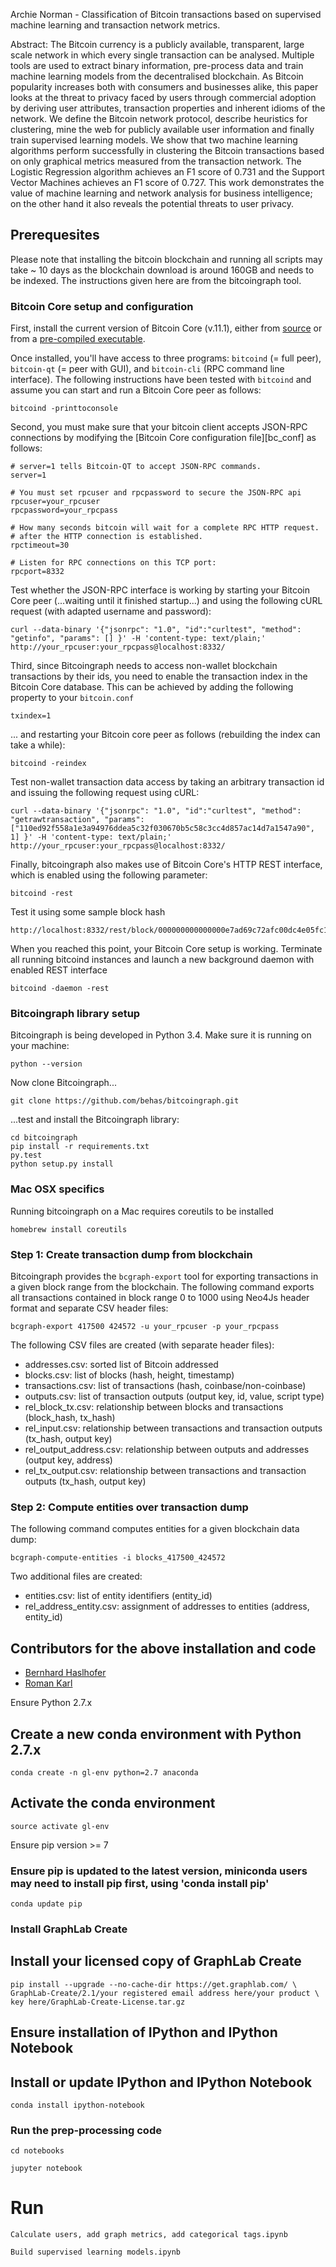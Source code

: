 Archie Norman - Classification of Bitcoin transactions based on supervised machine learning and transaction network metrics.

Abstract: The Bitcoin currency is a publicly available, transparent, large scale network in which every single transaction can be analysed. Multiple tools are used to extract binary information, pre-process data and train machine learning models from the decentralised blockchain. As Bitcoin popularity increases both with consumers and businesses alike, this paper looks at the threat to privacy faced by users through commercial adoption by deriving user attributes, transaction properties and inherent idioms of the network. We define the Bitcoin network protocol, describe heuristics for clustering, mine the web for publicly available user information and finally train supervised learning models. We show that two machine learning algorithms perform  successfully in clustering the Bitcoin transactions based on only graphical metrics measured from the transaction network. The Logistic Regression algorithm achieves an F1 score of 0.731 and the Support Vector Machines achieves an F1 score of 0.727. This work demonstrates the value of machine learning and network analysis for business intelligence; on the other hand it also reveals the potential threats to user privacy. 

## Prerequesites

Please note that installing the bitcoin blockchain and running all scripts may take ~ 10 days as the blockchain download is around 160GB and needs to be indexed. The instructions given here are from the bitcoingraph tool.

### Bitcoin Core setup and configuration

First, install the current version of Bitcoin Core (v.11.1), either from [source](https://github.com/bitcoin/bitcoin) or from a [pre-compiled executable](https://bitcoin.org/en/download).

Once installed, you'll have access to three programs: `bitcoind` (= full peer), `bitcoin-qt` (= peer with GUI), and `bitcoin-cli` (RPC command line interface). The following instructions have been tested with `bitcoind` and assume you can start and run a Bitcoin Core peer as follows:

    bitcoind -printtoconsole

Second, you must make sure that your bitcoin client accepts JSON-RPC connections by modifying the [Bitcoin Core configuration file][bc_conf] as follows:

    # server=1 tells Bitcoin-QT to accept JSON-RPC commands.
    server=1

    # You must set rpcuser and rpcpassword to secure the JSON-RPC api
    rpcuser=your_rpcuser
    rpcpassword=your_rpcpass

    # How many seconds bitcoin will wait for a complete RPC HTTP request.
    # after the HTTP connection is established.
    rpctimeout=30

    # Listen for RPC connections on this TCP port:
    rpcport=8332

Test whether the JSON-RPC interface is working by starting your Bitcoin Core peer (...waiting until it finished startup...) and using the following cURL request (with adapted username and password):

    curl --data-binary '{"jsonrpc": "1.0", "id":"curltest", "method": "getinfo", "params": [] }' -H 'content-type: text/plain;' http://your_rpcuser:your_rpcpass@localhost:8332/


Third, since Bitcoingraph needs to access non-wallet blockchain transactions by their ids, you need to enable the transaction index in the Bitcoin Core database. This can be achieved by adding the following property to your `bitcoin.conf`

    txindex=1

... and restarting your Bitcoin core peer as follows (rebuilding the index can take a while):

    bitcoind -reindex


Test non-wallet transaction data access by taking an arbitrary transaction id and issuing the following request using cURL:

    curl --data-binary '{"jsonrpc": "1.0", "id":"curltest", "method": "getrawtransaction", "params": ["110ed92f558a1e3a94976ddea5c32f030670b5c58c3cc4d857ac14d7a1547a90", 1] }' -H 'content-type: text/plain;' http://your_rpcuser:your_rpcpass@localhost:8332/


Finally, bitcoingraph also makes use of Bitcoin Core's HTTP REST interface, which is enabled using the following parameter:

    bitcoind -rest

Test it using some sample block hash

    http://localhost:8332/rest/block/000000000000000e7ad69c72afc00dc4e05fc15ae3061c47d3591d07c09f2928.json


When you reached this point, your Bitcoin Core setup is working. Terminate all running bitcoind instances and launch a new background daemon with enabled REST interface

    bitcoind -daemon -rest


### Bitcoingraph library setup

Bitcoingraph is being developed in Python 3.4. Make sure it is running on your machine:

    python --version


Now clone Bitcoingraph...

    git clone https://github.com/behas/bitcoingraph.git


...test and install the Bitcoingraph library:

    cd bitcoingraph
    pip install -r requirements.txt
    py.test
    python setup.py install


### Mac OSX specifics

Running bitcoingraph on a Mac requires coreutils to be installed

    homebrew install coreutils

### Step 1: Create transaction dump from blockchain

Bitcoingraph provides the `bcgraph-export` tool for exporting transactions in a given block range from the blockchain. The following command exports all transactions contained in block range 0 to 1000 using Neo4Js header format and separate CSV header files:

    bcgraph-export 417500 424572 -u your_rpcuser -p your_rpcpass

The following CSV files are created (with separate header files):

* addresses.csv: sorted list of Bitcoin addressed
* blocks.csv: list of blocks (hash, height, timestamp)
* transactions.csv: list of transactions (hash, coinbase/non-coinbase)
* outputs.csv: list of transaction outputs (output key, id, value, script type)
* rel_block_tx.csv: relationship between blocks and transactions (block_hash, tx_hash)
* rel_input.csv: relationship between transactions and transaction outputs (tx_hash, output key)
* rel_output_address.csv: relationship between outputs and addresses (output key, address)
* rel_tx_output.csv: relationship between transactions and transaction outputs (tx_hash, output key)


### Step 2: Compute entities over transaction dump

The following command computes entities for a given blockchain data dump:

    bcgraph-compute-entities -i blocks_417500_424572

Two additional files are created:

* entities.csv: list of entity identifiers (entity_id)
* rel_address_entity.csv: assignment of addresses to entities (address, entity_id)


## Contributors for the above installation and code

* [Bernhard Haslhofer](mailto:bernhard.haslhofer@ait.ac.at)
* [Roman Karl](mailto:roman.karl@ait.ac.at)

Ensure Python 2.7.x

## Create a new conda environment with Python 2.7.x

    conda create -n gl-env python=2.7 anaconda

## Activate the conda environment

    source activate gl-env

Ensure pip version \>= 7

### Ensure pip is updated to the latest version, miniconda users may need to install pip first, using 'conda install pip'

    conda update pip

### Install GraphLab Create

## Install your licensed copy of GraphLab Create

    pip install --upgrade --no-cache-dir https://get.graphlab.com/ \
    GraphLab-Create/2.1/your registered email address here/your product \
    key here/GraphLab-Create-License.tar.gz

## Ensure installation of IPython and IPython Notebook

## Install or update IPython and IPython Notebook

    conda install ipython-notebook

### Run the prep-processing code

    cd notebooks

    jupyter notebook

# Run

    Calculate users, add graph metrics, add categorical tags.ipynb

    Build supervised learning models.ipynb





